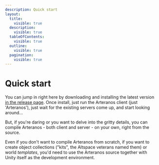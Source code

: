 ```yaml
---
description: Quick start
layout:
  title:
    visible: true
  description:
    visible: true
  tableOfContents:
    visible: true
  outline:
    visible: true
  pagination:
    visible: true
---
```


# Quick start

You can jump in right here by downloading and installing the latest version [in the release page](https://github.com/willneedit/Arteranos/releases). Once install, just run the Arteranos client (just 'Arteranos'), just wait for the existing servers come up, and start looking around... 

But, if you're daring or you want to delve into the gritty details, you can compile Arteranos - both client and server - on your own, right from the source.

Even if you don't want to compile Arteranos from scratch, if you want to create object collections ("kits", the Altspace veterans named them) or world _templates_, you'd need to use the Arteranos source together with Unity itself as the development environment.